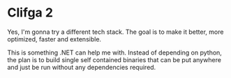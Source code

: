 # Clifga 2

Yes, I'm gonna try a different tech stack. The goal is to make it better, more optimized, faster and extensible.

This is something .NET can help me with. Instead of depending on python, the plan is to build single self contained binaries that can be put anywhere and just be run without any dependencies required.
